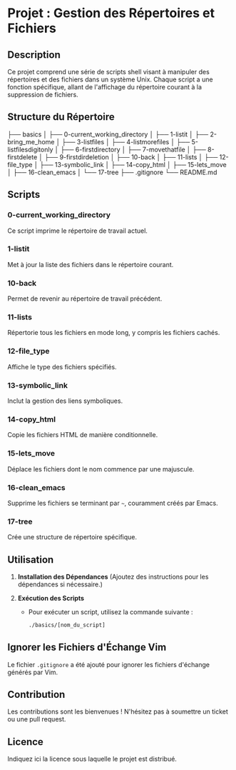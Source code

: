 # Projet : Gestion des Répertoires et Fichiers

## Description
Ce projet comprend une série de scripts shell visant à manipuler des répertoires et des fichiers dans un système Unix. Chaque script a une fonction spécifique, allant de l'affichage du répertoire courant à la suppression de fichiers.

## Structure du Répertoire
├── basics
│ ├── 0-current_working_directory
│ ├── 1-listit
│ ├── 2-bring_me_home
│ ├── 3-listfiles
│ ├── 4-listmorefiles
│ ├── 5-listfilesdigitonly
│ ├── 6-firstdirectory
│ ├── 7-movethatfile
│ ├── 8-firstdelete
│ ├── 9-firstdirdeletion
│ ├── 10-back
│ ├── 11-lists
│ ├── 12-file_type
│ ├── 13-symbolic_link
│ ├── 14-copy_html
│ ├── 15-lets_move
│ ├── 16-clean_emacs
│ └── 17-tree
├── .gitignore
└── README.md


## Scripts

### 0-current_working_directory
Ce script imprime le répertoire de travail actuel.

### 1-listit
Met à jour la liste des fichiers dans le répertoire courant.

### 10-back
Permet de revenir au répertoire de travail précédent.

### 11-lists
Répertorie tous les fichiers en mode long, y compris les fichiers cachés.

### 12-file_type
Affiche le type des fichiers spécifiés.

### 13-symbolic_link
Inclut la gestion des liens symboliques.

### 14-copy_html
Copie les fichiers HTML de manière conditionnelle.

### 15-lets_move
Déplace les fichiers dont le nom commence par une majuscule.

### 16-clean_emacs
Supprime les fichiers se terminant par `~`, couramment créés par Emacs.

### 17-tree
Crée une structure de répertoire spécifique.

## Utilisation

1. **Installation des Dépendances**
   (Ajoutez des instructions pour les dépendances si nécessaire.)

2. **Exécution des Scripts**
   - Pour exécuter un script, utilisez la commande suivante :
     ```bash
     ./basics/[nom_du_script]
     ```

## Ignorer les Fichiers d'Échange Vim
Le fichier `.gitignore` a été ajouté pour ignorer les fichiers d'échange générés par Vim.

## Contribution
Les contributions sont les bienvenues ! N'hésitez pas à soumettre un ticket ou une pull request.

## Licence
Indiquez ici la licence sous laquelle le projet est distribué.

